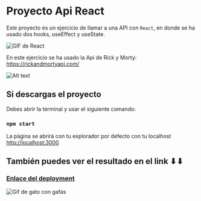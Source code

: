 # Proyecto Api React

Este proyecto es un ejercicio de llamar a una API con `React`, en donde se ha usado dos hooks, useEffect y useState.

![GIF de React](https://miro.medium.com/v2/resize:fit:720/format:webp/1*e-CnQ3XcOSjznpnBhMXQKg.gif)

En este ejercicio se ha usado la Api de Rick y Morty: https://rickandmortyapi.com/

![Alt text](image-2.png)

## Si descargas el proyecto

Debes abrir la terminal y usar el siguiente comando:

### `npm start`

La página se abrirá con tu explorador por defecto con tu localhost
 [http://localhost:3000](http://localhost:3000)


## También puedes ver el resultado en el link ⬇⬇
### [Enlace del deployment](https://soyshan.github.io/api-react/)

![Gif de gato con gafas](https://c.tenor.com/2tNwOuKYOmgAAAAC/gato-gafas.gif)

